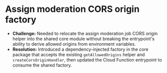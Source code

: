 # Assign moderation CORS origin factory

- **Challenge:** Needed to relocate the assign moderation job CORS origin helper into the shared core module without breaking the entrypoint's ability to derive allowed origins from environment variables.
- **Resolution:** Introduced a dependency-injected factory in the core package that accepts the existing `getAllowedOrigins` helper and `createCorsOriginHandler`, then updated the Cloud Function entrypoint to consume the shared factory.
